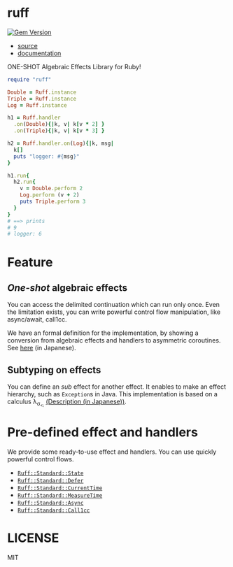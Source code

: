 ruff
==

[![Gem Version](https://badge.fury.io/rb/ruff.svg)](https://badge.fury.io/rb/ruff)

- [source](https://github.com/Nymphium/ruff)
- [documentation](https://nymphium.github.io/ruff)

ONE-SHOT Algebraic Effects Library for Ruby!

```ruby
require "ruff"

Double = Ruff.instance
Triple = Ruff.instance
Log = Ruff.instance

h1 = Ruff.handler
  .on(Double){|k, v| k[v * 2] }
  .on(Triple){|k, v| k[v * 3] }

h2 = Ruff.handler.on(Log){|k, msg|
  k[]
  puts "logger: #{msg}"
}

h1.run{
  h2.run{
    v = Double.perform 2
    Log.perform (v + 2)
    puts Triple.perform 3
  }
}
# ==> prints
# 9
# logger: 6
```

# Feature
## ***One-shot*** algebraic effects
You can access the delimited continuation which can run only once.
Even the limitation exists, you can write powerful control flow manipulation, like async/await, call1cc.

We have an formal definition for the implementation, by showing a conversion from algebraic effects and handlers to asymmetric coroutines.
See [here](https://nymphium.github.io/2018/12/09/asymmetric-coroutines%E3%81%AB%E3%82%88%E3%82%8Boneshot-algebraic-effects%E3%81%AE%E5%AE%9F%E8%A3%85.html) (in Japanese).

## Subtyping on effects
You can define an *sub* effect for another effect.
It enables to make an effect hierarchy, such as `Exception`s in Java.
This implementation is based on a calculus λ<sub>σ<sub>&lt;:</sub></sub> [(Description (in Japanese))](https://nymphium.github.io/2019/12/22/effsub.html).

# Pre-defined effect and handlers
We provide some ready-to-use effect and handlers.
You can use quickly powerful control flows.

- [`Ruff::Standard::State`](https://nymphium.github.io/ruff/Ruff/Standard/State.html)
- [`Ruff::Standard::Defer`](https://nymphium.github.io/ruff/Ruff/Standard/Defer.html)
- [`Ruff::Standard::CurrentTime`](https://nymphium.github.io/ruff/Ruff/Standard/CurrentTime.html)
- [`Ruff::Standard::MeasureTime`](https://nymphium.github.io/ruff/Ruff/Standard/MeasureTime.html)
- [`Ruff::Standard::Async`](https://nymphium.github.io/ruff/Ruff/Standard/Async.html)
- [`Ruff::Standard::Call1cc`](https://nymphium.github.io/ruff/Ruff/Standard/Call1cc.html)

# LICENSE
MIT
